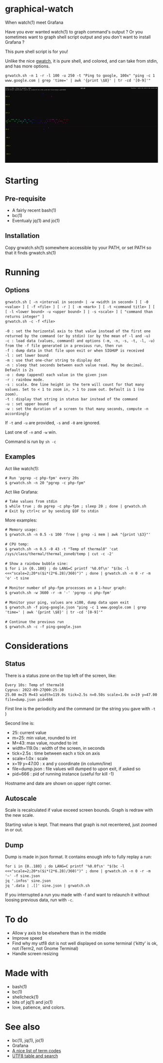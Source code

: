 # graphical-watch

When watch(1) meet Grafana

Have you ever wanted watch(1) to graph command's output ? Or you sometimes want to graph shell script output and you don't want to install Grafana ?

This pure shell script is for you!

Unlike the nice [gwatch](https://github.com/robertely/gwatch), it is pure shell, and colored, and can take from stdin, and has more options.

	grwatch.sh -n 1 -r -l 100 -u 250 -t "Ping to google, 100x" "ping -c 1 www.google.com | grep 'time=' | awk '{print \$8}' | tr -cd '[0-9]'"

![Ping to google, zoomed x100](/doc/ping-to-google.png)

# Starting

## Pre-requisite

- A fairly recent bash(1)
- bc(1)
- Eventualy jq(1) and jo(1)

## Installation

Copy grwatch.sh(1) somewhere accessible by your PATH, or set PATH so that it finds grwatch.sh(1)

# Running

## Options

	grwatch.sh [ -n <interval in second> | -w <width in second> ] [ -0 <value> ] [ -f <file> ] [ -r ] [ -m <mark> ] [ -t <command title> ] [ [ -l <lower bound> -u <upper bound> ] | -s <scale> ] [ "command than returns integer" ]
	grwatch.sh -c -f <file>

	-0 : set the horizontal axis to that value instead of the first one returned by the command (or by stdin) (or by the mean of -l and -u)
	-c : load data (values, command) and options (-m, -n, -s, -t, -l, -u) from the -f file generated in a previous run, then run
	-f : dump data in that file upon exit or when SIGHUP is received
	-l : set lower bound
	-m : use that one-char string to display dot
	-n : sleep that seconds between each value read. May be decimal. Default is 2s
	-o : dump (append) each value in the given json
	-r : rainbow mode.
	-s : scale. One line height in the term will count for that many values. Set to < 1 to zoom in, > 1 to zoom out. Default is 1 (no zoom).
	-t : display that string in status bar instead of the command
	-u : set upper bound
	-w : set the duration of a screen to that many seconds, compute -n accordingly

If ```-t``` and ```-u``` are provided, ```-s``` and ```-0``` are ignored.

Last one of ```-n``` and ```-w``` win.

Command is run by ```sh -c```

## Examples

Act like watch(1):

	# Run 'pgrep -c php-fpm' every 20s
	$ grwatch.sh -n 20 "pgrep -c php-fpm"

Act like Grafana:

	# Take values from stdin
	$ while true ; do pgrep -c php-fpm ; sleep 20 ; done | grwatch.sh
	# Exit by ctrl+c or by sending EOF to stdin

More examples:

	# Memory usage:
	$ grwatch.sh -n 0.5 -s 100 'free | grep -i mem | awk "{print \$3}"'

	# CPU temp:
	$ grwatch.sh -n 0.5 -0 43 -t "Temp of thermal0" 'cat /sys/class/thermal/thermal_zone0/temp | cut -c -2'

	# Show a rainbow bubble sine:
	$ for i in {0..180} ; do LANG=C printf '%0.0f\n' "$(bc -l <<<"scale=2;20*s($i*(2*6.28)/360)")" ; done | grwatch.sh -n 0 -r -m 'o' -t sine

	# Monitor number of php-fpm processes on a 1-hour graph:
	$ grwatch.sh -w 3600 -r -m '-' 'pgrep -c php-fpm'

	# Monitor your ping, values are x100, dump data upon exit
	$ grwatch.sh -f ping-google.json "ping -c 1 www.google.com | grep 'time=' | awk '{print \$8}' | tr -cd '[0-9]'"

	# Continue the previous run
	$ grwatch.sh -c -f ping-google.json

# Considerations

## Status

There is a status zone on the top left of the screen, like:

	Every 10s: Temp of thermal0                                                                              Cygnus: 2022-09-27@00:25:30
	25.00 m=25 M=43 width=119.0s tick=2.5s n=0.50s scale=1.0x x=19 y=47.00 file=dump.json pid=666

First line is the periodicity and the command (or the string you gave with ```-t ``` )

Second line is:

- 25: current value
- m=25: min value, rounded to int
- M=43: max value, rounded to int
- width=119.0s : width of the screen, in seconds
- tick=2.5s : time between each x tick on axis
- scale=1.0x : scale
- x=19 y=47.00 : x and y coordinate (in column/line)
- file=dump.json : file values will dumped to upon exit, if asked so
- pid=666 : pid of running instance (useful for kill -1)

Hostname and date are shown on upper right corner.

## Autoscale

Scale is recalculated if value exceed screen bounds. Graph is redraw with the new scale.

Starting value is kept. That means that graph is not recentered, just zoomed in or out.

## Dump

Dump is made in json format. It contains enough info to fully replay a run:

	for i in {0..180} ; do LANG=C printf '%0.0f\n' "$(bc -l <<<"scale=2;20*s($i*(2*6.28)/360)")" ; done | grwatch.sh -n 0 -r -m '~' -f sine.json
	jq '.infos' sine.json
	jq '.data | .[]' sine.json | grwatch.sh

If you interrupted a run you made with -f and want to relaunch it without loosing previous data, run with ```-c```.

# To do

- Allow y axis to be elsewhere than in the middle
- Improve speed
- Find why my utf8 dot is not well displayed on some terminal ('kitty' is ok, not iTerm2, not Gnome Terminal)
- Handle screen resizing

# Made with

- bash(1)
- bc(1)
- shellcheck(1)
- bits of jq(1) and jo(1)
- love, patience, and colors.

# See also

- bc(1), jq(1), jo(1)
- Grafana
- [A nice list of term codes](https://gist.github.com/fnky/458719343aabd01cfb17a3a4f7296797)
- [UTF8 table and search](https://unicode-table.com/fr)
